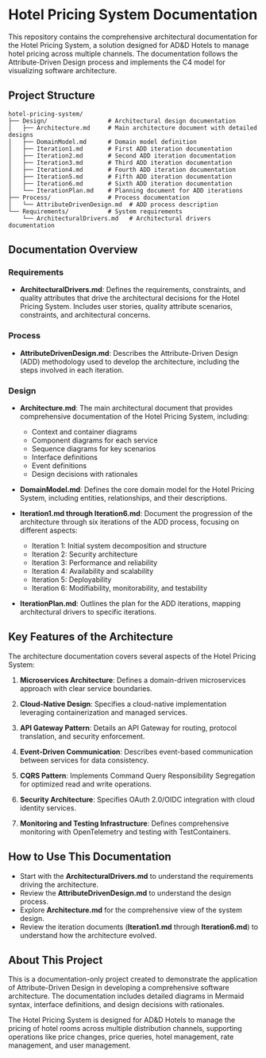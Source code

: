 # Hotel Pricing System Documentation

This repository contains the comprehensive architectural documentation for the Hotel Pricing System, a solution designed for AD&D Hotels to manage hotel pricing across multiple channels. The documentation follows the Attribute-Driven Design process and implements the C4 model for visualizing software architecture.

## Project Structure

```
hotel-pricing-system/
├── Design/                 # Architectural design documentation
│   ├── Architecture.md     # Main architecture document with detailed designs
│   ├── DomainModel.md      # Domain model definition
│   ├── Iteration1.md       # First ADD iteration documentation
│   ├── Iteration2.md       # Second ADD iteration documentation
│   ├── Iteration3.md       # Third ADD iteration documentation
│   ├── Iteration4.md       # Fourth ADD iteration documentation
│   ├── Iteration5.md       # Fifth ADD iteration documentation
│   ├── Iteration6.md       # Sixth ADD iteration documentation
│   └── IterationPlan.md    # Planning document for ADD iterations
├── Process/                # Process documentation
│   └── AttributeDrivenDesign.md  # ADD process description
└── Requirements/           # System requirements
    └── ArchitecturalDrivers.md   # Architectural drivers documentation
```

## Documentation Overview

### Requirements

- **ArchitecturalDrivers.md**: Defines the requirements, constraints, and quality attributes that drive the architectural decisions for the Hotel Pricing System. Includes user stories, quality attribute scenarios, constraints, and architectural concerns.

### Process

- **AttributeDrivenDesign.md**: Describes the Attribute-Driven Design (ADD) methodology used to develop the architecture, including the steps involved in each iteration.

### Design

- **Architecture.md**: The main architectural document that provides comprehensive documentation of the Hotel Pricing System, including:
  - Context and container diagrams
  - Component diagrams for each service
  - Sequence diagrams for key scenarios
  - Interface definitions
  - Event definitions
  - Design decisions with rationales

- **DomainModel.md**: Defines the core domain model for the Hotel Pricing System, including entities, relationships, and their descriptions.

- **Iteration1.md through Iteration6.md**: Document the progression of the architecture through six iterations of the ADD process, focusing on different aspects:
  - Iteration 1: Initial system decomposition and structure
  - Iteration 2: Security architecture
  - Iteration 3: Performance and reliability
  - Iteration 4: Availability and scalability
  - Iteration 5: Deployability
  - Iteration 6: Modifiability, monitorability, and testability

- **IterationPlan.md**: Outlines the plan for the ADD iterations, mapping architectural drivers to specific iterations.

## Key Features of the Architecture

The architecture documentation covers several aspects of the Hotel Pricing System:

1. **Microservices Architecture**: Defines a domain-driven microservices approach with clear service boundaries.

2. **Cloud-Native Design**: Specifies a cloud-native implementation leveraging containerization and managed services.

3. **API Gateway Pattern**: Details an API Gateway for routing, protocol translation, and security enforcement.

4. **Event-Driven Communication**: Describes event-based communication between services for data consistency.

5. **CQRS Pattern**: Implements Command Query Responsibility Segregation for optimized read and write operations.

6. **Security Architecture**: Specifies OAuth 2.0/OIDC integration with cloud identity services.

7. **Monitoring and Testing Infrastructure**: Defines comprehensive monitoring with OpenTelemetry and testing with TestContainers.

## How to Use This Documentation

- Start with the **ArchitecturalDrivers.md** to understand the requirements driving the architecture.
- Review the **AttributeDrivenDesign.md** to understand the design process.
- Explore **Architecture.md** for the comprehensive view of the system design.
- Review the iteration documents (**Iteration1.md** through **Iteration6.md**) to understand how the architecture evolved.

## About This Project

This is a documentation-only project created to demonstrate the application of Attribute-Driven Design in developing a comprehensive software architecture. The documentation includes detailed diagrams in Mermaid syntax, interface definitions, and design decisions with rationales.

The Hotel Pricing System is designed for AD&D Hotels to manage the pricing of hotel rooms across multiple distribution channels, supporting operations like price changes, price queries, hotel management, rate management, and user management. 
